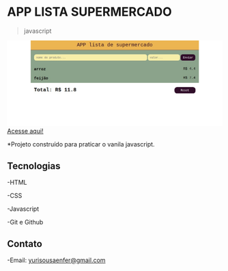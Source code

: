 # APP LISTA SUPERMERCADO 
>javascript

![preview](./img/bg-readme.jpeg)
[Acesse aqui!](https://app-lista-supermercado.vercel.app/)


*Projeto construído para praticar o vanila javascript.

## Tecnologias


-HTML

-CSS

-Javascript

-Git e Github

## Contato
-Email: yurisousaenfer@gmail.com